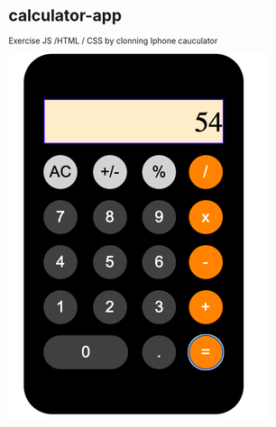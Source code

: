 # calculator-app

Exercise JS /HTML / CSS by clonning Iphone cauculator

![calculator](images/calculator.png)

